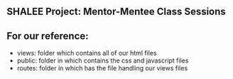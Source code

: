<b>SHALEE Project: Mentor-Mentee Class Sessions</b>
-------------------

For our reference:
-------------------

- views: folder which contains all of our html files
- public: folder in which contains the css and javascript files
- routes: folder in which has the file handling our views files
